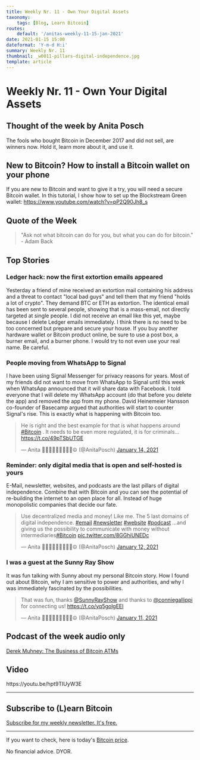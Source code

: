 ```yaml
---
title: Weekly Nr. 11 - Own Your Digital Assets
taxonomy:
    tags: [Blog, Learn Bitcoin]
routes:
    default: '/anitas-weekly-11-15-jan-2021'
date: 2021-01-15 15:00
dateformat: 'Y-m-d H:i'
summary: Weekly Nr. 11
thumbnail: _w0011-pillars-digital-independence.jpg
template: article
---
```


# Weekly Nr. 11 - Own Your Digital Assets

<h2>Thought of the week by Anita Posch</h2>
<div class="white-box">The fools who bought Bitcoin in December 2017 and did not sell, are winners now. Hold it, learn more about it, and use it.</div>

<h2>New to Bitcoin? How to install a Bitcoin wallet on your phone</h2>
If you are new to Bitcoin and want to give it a try, you will need a secure Bitcoin wallet. In this tutorial, I show how to set up the Blockstream Green wallet: <a href="https://www.youtube.com/watch?v=pP2Q90Jh8_s" target="_blank" rel="noopener">https://www.youtube.com/watch?v=pP2Q90Jh8_s</a>

<h2>Quote of the Week</h2>
<blockquote>"Ask not what bitcoin can do for you, but what you can do for bitcoin." - Adam Back</blockquote>

<h2>Top Stories</h2>
<h3>Ledger hack: now the first extortion emails appeared</h3>
Yesterday a friend of mine received an extortion mail containing his address and a threat to contact "local bad guys" and tell them that my friend "holds a lot of crypto". They demand BTC or ETH as extortion. The identical email has been sent to several people, showing that is a mass-email, not directly targeted at single people. I did not receive an email like this yet, maybe because I delete Ledger emails immediately. I think there is no need to be too concerned but prepare and secure your house. If you buy another hardware wallet or Bitcoin product online, be sure to use a post box, a burner email, and a burner phone. I would try to not even use your real name. Be careful.
<h3>People moving from WhatsApp to Signal</h3>
I have been using Signal Messenger for privacy reasons for years. Most of my friends did not want to move from WhatsApp to Signal until this week when WhatsApp announced that it will share data with Facebook. I told everyone that I will delete my WhatsApp account (do that before you delete the app) and removed the app from my phone. David Heinemeier Hansson co-founder of Basecamp argued that authorities will start to counter Signal's rise. This is exactly what is happening with Bitcoin too.
<div class="white-box">
<blockquote class="twitter-tweet">
<p dir="ltr" lang="en">He is right and the best example for that is what happens around <a href="https://twitter.com/hashtag/Bitcoin?src=hash&amp;ref_src=twsrc%5Etfw">#Bitcoin</a> . It needs to be even more regulated, it is for criminals... <a href="https://t.co/49pTSbUTGE">https://t.co/49pTSbUTGE</a></p>
— Anita ✊🏼🔑🏳️‍🌈🏊🏻🚴‍♂️☮️ (@AnitaPosch) <a href="https://twitter.com/AnitaPosch/status/1349614404430680066?ref_src=twsrc%5Etfw">January 14, 2021</a></blockquote>
<script async src="https://platform.twitter.com/widgets.js" charset="utf-8"></script>
</div>
<h3>Reminder: only digital media that is open and self-hosted is yours</h3>
E-Mail, newsletter, websites, and podcasts are the last pillars of digital independence. Combine that with Bitcoin and you can see the potential of re-building the internet to an open place for all. Instead of huge monopolistic companies that decide our fate.
<div class="white-box">
<blockquote class="twitter-tweet">
<p dir="ltr" lang="en">Use decentralized media and money!
Like me.
The 5 last domains of digital independence. <a href="https://twitter.com/hashtag/email?src=hash&amp;ref_src=twsrc%5Etfw">#email</a> <a href="https://twitter.com/hashtag/newsletter?src=hash&amp;ref_src=twsrc%5Etfw">#newsletter</a> <a href="https://twitter.com/hashtag/website?src=hash&amp;ref_src=twsrc%5Etfw">#website</a> <a href="https://twitter.com/hashtag/podcast?src=hash&amp;ref_src=twsrc%5Etfw">#podcast</a>
...and giving us the possibility to communicate with money without intermediaries<a href="https://twitter.com/hashtag/Bitcoin?src=hash&amp;ref_src=twsrc%5Etfw">#Bitcoin</a> <a href="https://t.co/8GGhiUNEDc">pic.twitter.com/8GGhiUNEDc</a></p>
— Anita ✊🏼🔑🏳️‍🌈🏊🏻🚴‍♂️☮️ (@AnitaPosch) <a href="https://twitter.com/AnitaPosch/status/1348962971104509954?ref_src=twsrc%5Etfw">January 12, 2021</a></blockquote>
<script async src="https://platform.twitter.com/widgets.js" charset="utf-8"></script>
</div>
<h3>I was a guest at the Sunny Ray Show</h3>
It was fun talking with Sunny about my personal Bitcoin story. How I found out about Bitcoin, why I am sensitive to power and authorities, and why I was immediately fascinated by the possibilities.
<div class="white-box">
<blockquote class="twitter-tweet">
<p dir="ltr" lang="en">That was fun, thanks <a href="https://twitter.com/SunnyRayShow?ref_src=twsrc%5Etfw">@SunnyRayShow</a> and thanks to <a href="https://twitter.com/conniegallippi?ref_src=twsrc%5Etfw">@conniegallippi</a> for connecting us! <a href="https://t.co/yq5golgEEl">https://t.co/yq5golgEEl</a></p>
— Anita ✊🏼🔑🏳️‍🌈🏊🏻🚴‍♂️☮️ (@AnitaPosch) <a href="https://twitter.com/AnitaPosch/status/1348685121646456833?ref_src=twsrc%5Etfw">January 11, 2021</a></blockquote>
<script async src="https://platform.twitter.com/widgets.js" charset="utf-8"></script>
</div>

<h2>Podcast of the week audio only</h2>
<a href="https://bitcoinundco.com/en/derek-muhney/" target="_blank" rel="noopener noreferrer">Derek Muhney: The Business of Bitcoin ATMs</a>
<h2>Video</h2>
https://youtu.be/hpt9TIUyW3E

---
## Subscribe to (L)earn Bitcoin

[Subscribe for my weekly newsletter. It's free.](https://anita.link/weekly)

---

If you want to check, here is today's [Bitcoin price](https://www.coingecko.com/en/coins/bitcoin).

No financial advice. DYOR.